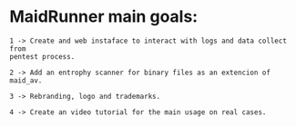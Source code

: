 # MaidRunner main goals:

	1 -> Create and web instaface to interact with logs and data collect from
	pentest process.

	2 -> Add an entrophy scanner for binary files as an extencion of maid_av.

	3 -> Rebranding, logo and trademarks.

	4 -> Create an video tutorial for the main usage on real cases.

